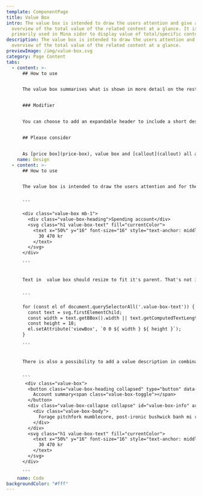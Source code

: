 ```yaml
---
template: ComponentPage
title: Value Box
intro: The value box is intended to draw the users attention and give an
  overview of the total value of the related content at a glance. It is
  primarily used in Mina sidor to display value of total/specific content.
description: The value box is intended to draw the users attention and give an
  overview of the total value of the related content at a glance.
previewImage: /img/value-box.svg
category: Page Content
tabs:
  - content: >-
      ## How to use


      The value box summarises what is shown in more detail on the rest of the page, and should be placed high in the visual hierarchy. If you want to you may use several value boxes on one page, but then they should be visually grouped with each other (for a live example, look at a specific pension in Mina sidor).


      ### Modifier


      You can choose to add an expandable header to include a short description of the content, if solely the header isn't enough. If you can’t keep it short the value probably shouldn’t be summarised in a value box to start with.


      ## Please consider


      As [price box](price-box), value box and [callout](callout) all are various ways of highlighting information you should avoid mixing them in one view.
    name: Design
  - content: >-
      ## How to use


      The value box is intended to draw the users attention and for them to at-a-glance see the total value of the related content. 


      ```

      <div class="value-box mb-1">
        <div class="value-box-heading">Spending account</div>
        <svg class="h1 value-box-text" fill="currentColor">
          <text x="50%" y="16" font-size="16" style="text-anchor: middle">
            30 470 kr
          </text>
        </svg>
      </div>

      ```


      Text in  value box should resize to fit it's parent. That's not included in LFUI but an implementation could look like this:


      ```

      for (const el of document.querySelectorAll('.value-box-text')) {
        const text = svg.firstElementChild;
        const width = text.getBBox().width || text.getComputedTextLength();
        const height = 18;
        el.setAttribute('viewBox', `0 0 ${ width } ${ height }`);
      }

      ```


      There is also a possibility to add a value description in combination with the [collapse](/components/web/supportive-microinteractions/collapse) component.


      ```
       <div class="value-box">
        <button class="value-box-heading collapsed" type="button" data-target="#value-box-info" aria-controls="value-box-info" data-toggle="collapse" aria-expanded="false">
          Account summary<span class="value-box-toggle"></span>
        </button>
        <div class="value-box-collapse collapse" id="value-box-info" aria-expanded="false">
          <div class="value-box-body">
            Forage pitchfork mumblecore, post-ironic bushwick banh mi ramps cronut. Meggings locavore banjo aesthetic, blue bottle you probably haven't heard of them cronut ethical +1 marfa 90's raw denim yuccie occupy DIY.
          </div>
        </div>
        <svg class="h1 value-box-text" fill="currentColor">
          <text x="50%" y="16" font-size="16" style="text-anchor: middle">
            30 470 kr
          </text>
        </svg>
      </div>

      ```
    name: Code
backgroundColor: "#fff"
---
```

